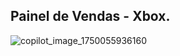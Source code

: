 ## Painel de Vendas - Xbox.


![copilot_image_1750055936160](https://github.com/user-attachments/assets/58e15c77-06aa-4ae9-b07a-6cdb12eae7c9)







